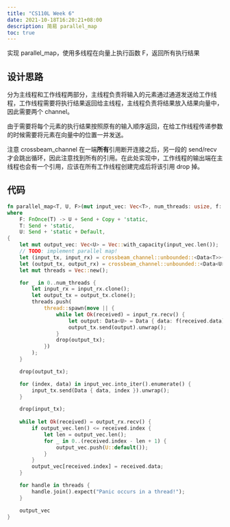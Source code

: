 ```yaml
---
title: "CS110L Week 6"
date: 2021-10-18T16:20:21+08:00
description: 简易 parallel_map
toc: true
---
```


实现 parallel_map，使用多线程在向量上执行函数 F，返回所有执行结果

## 设计思路

分为主线程和工作线程两部分，主线程负责将输入的元素通过通道发送给工作线程，工作线程需要将执行结果返回给主线程，主线程负责将结果放入结果向量中，因此需要两个 channel。

由于需要将每个元素的执行结果按照原有的输入顺序返回，在给工作线程传递参数的时候需要将元素在向量中的位置一并发送。

注意 crossbeam_channel 在一端**所有**引用断开连接之后，另一段的 send/recv 才会跳出循环，因此注意找到所有的引用。在此处实现中，工作线程的输出端在主线程也会有一个引用，应该在所有工作线程创建完成后将该引用 drop 掉。

## 代码

```rust
fn parallel_map<T, U, F>(mut input_vec: Vec<T>, num_threads: usize, f: F) -> Vec<U>
where
    F: FnOnce(T) -> U + Send + Copy + 'static,
    T: Send + 'static,
    U: Send + 'static + Default,
{
    let mut output_vec: Vec<U> = Vec::with_capacity(input_vec.len());
    // TODO: implement parallel map!
    let (input_tx, input_rx) = crossbeam_channel::unbounded::<Data<T>>();
    let (output_tx, output_rx) = crossbeam_channel::unbounded::<Data<U>>();
    let mut threads = Vec::new();

    for _ in 0..num_threads {
        let input_rx = input_rx.clone();
        let output_tx = output_tx.clone();
        threads.push(
            thread::spawn(move || {
                while let Ok(received) = input_rx.recv() {
                    let output: Data<U> = Data { data: f(received.data), index: received.index };
                    output_tx.send(output).unwrap();
                }
                drop(output_tx);
            })
        );
    }

    drop(output_tx);

    for (index, data) in input_vec.into_iter().enumerate() {
        input_tx.send(Data { data, index }).unwrap();
    }

    drop(input_tx);
    
    while let Ok(received) = output_rx.recv() {
        if output_vec.len() <= received.index {
            let len = output_vec.len();
            for _ in 0..(received.index - len + 1) {
                output_vec.push(U::default());
            }
        }
        output_vec[received.index] = received.data;
    }

    for handle in threads {
        handle.join().expect("Panic occurs in a thread!");
    }

    output_vec
}
```



